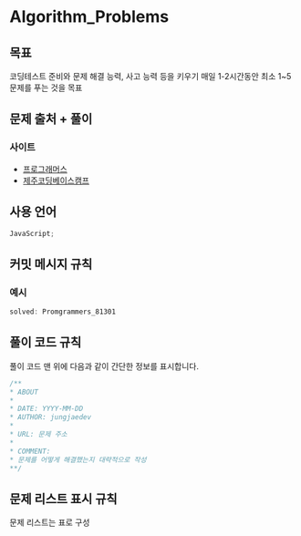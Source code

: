 # Algorithm_Problems

## 목표

코딩테스트 준비와 문제 해결 능력, 사고 능력 등을 키우기
매일 1-2시간동안 최소 1~5문제를 푸는 것을 목표

## 문제 출처 + 풀이

### 사이트

- [프로그래머스](./Programmers/README.md)
- [제주코딩베이스캠프](./Jeju_Coding/README.md)

## 사용 언어

```js
JavaScript;
```

## 커밋 메시지 규칙

### 예시

```JavaScript
solved: Promgrammers_81301
```

## 풀이 코드 규칙

풀이 코드 맨 위에 다음과 같이 간단한 정보를 표시합니다.

```JavaScript
/**
* ABOUT
*
* DATE: YYYY-MM-DD
* AUTHOR: jungjaedev
*
* URL: 문제 주소
*
* COMMENT:
* 문제를 어떻게 해결했는지 대략적으로 작성
**/
```

## 문제 리스트 표시 규칙

문제 리스트는 표로 구성
